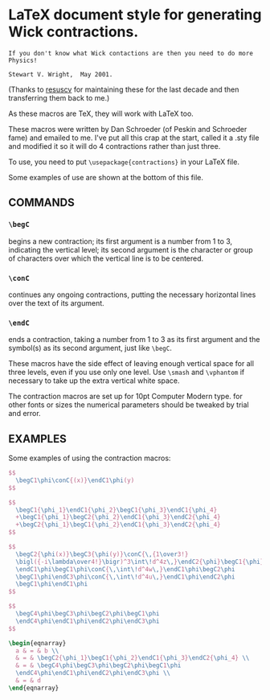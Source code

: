 # LaTeX document style for generating Wick contractions.

    If you don't know what Wick contactions are then you need to do more Physics!

    Stewart V. Wright,  May 2001.

(Thanks to [resuscv](http://github.com/resuscv) for maintaining these for the
last decade and then transferring them back to me.)

As these macros are TeX, they will work with LaTeX too.

These macros were written by Dan Schroeder (of Peskin and Schroeder
fame) and emailed to me.  I've put all this crap at the start,
called it a .sty file and modified it so it will do 4 contractions
rather than just three.

To use, you need to put `\usepackage{contractions}` in your LaTeX
file.

Some examples of use are shown at the bottom of this file.


## COMMANDS

### `\begC`

begins a new contraction; its first argument is a number from 1 to 3, indicating
      the vertical level; its second argument is the character or group of
      characters over which the vertical line is to be centered.

### `\conC`

continues any ongoing contractions, putting the necessary horizontal lines over
the text of its argument.

### `\endC`
ends a contraction, taking a number from 1 to 3 as its first argument and the
symbol(s) as its second argument, just like `\begC`.

These macros have the side effect of leaving enough vertical space for all three
levels, even if you use only one level.  Use `\smash` and `\vphantom` if
necessary to take up the extra vertical white space.

The contraction macros are set up for 10pt Computer Modern type. for other fonts
or sizes the numerical parameters should be tweaked by trial and error.


EXAMPLES
--------

Some examples of using the contraction macros:

```latex
$$
  \begC1\phi\conC{(x)}\endC1\phi(y)
$$
```

```latex
$$
  \begC1{\phi_1}\endC1{\phi_2}\begC1{\phi_3}\endC1{\phi_4}
  +\begC1{\phi_1}\begC2{\phi_2}\endC1{\phi_3}\endC2{\phi_4}
  +\begC2{\phi_1}\begC1{\phi_2}\endC1{\phi_3}\endC2{\phi_4}
$$
```

```latex
$$
  \begC2{\phi(x)}\begC3{\phi(y)}\conC{\,{1\over3!}
  \bigl({-i\lambda\over4!}\bigr)^3\int\!d^4z\,}\endC2{\phi}\begC1{\phi}
  \endC1\phi\begC1\phi\conC{\,\int\!d^4w\,}\endC1\phi\begC2\phi
  \begC1\phi\endC3\phi\conC{\,\int\!d^4u\,}\endC1\phi\endC2\phi
  \begC1\phi\endC1\phi
$$
```

```latex
$$
  \begC4\phi\begC3\phi\begC2\phi\begC1\phi
  \endC4\phi\endC1\phi\endC2\phi\endC3\phi
$$
```

```latex
\begin{eqnarray}
  a & = & b \\
  & = & \begC2{\phi_1}\begC1{\phi_2}\endC1{\phi_3}\endC2{\phi_4} \\
  & = & \begC4\phi\begC3\phi\begC2\phi\begC1\phi
  \endC4\phi\endC1\phi\endC2\phi\endC3\phi \\
  & = & d
\end{eqnarray}
```
